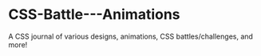 # CSS-Battle---Animations
A CSS journal of various designs, animations, CSS battles/challenges, and more! 
